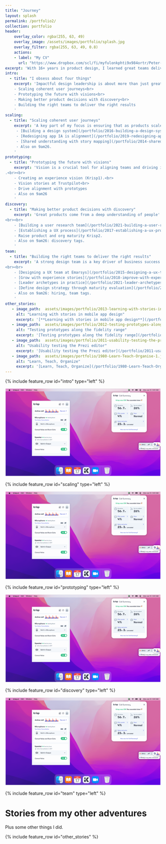 ```yaml
---
title: "Journey"
layout: splash
permalink: /portfolio2/
collection: portfolio
header:
    overlay_color: rgba(255, 63, 49)
    overlay_image: /assets/images/portfolio/splash.jpg
    overlay_filter: rgba(255, 63, 49, 0.8)
    actions:
    - label: "My CV"
      url: "https://www.dropbox.com/scl/fi/myfulonkphti9x984ortr/Peter-Balazs-Polgar-cv-202506.pdf?rlkey=xduacb4943g03x0o1h1s5rvhg&st=0tn25rw2&dl=0"
excerpt: 'With 16+ years in product design, I learned great teams deliver great products. Here are some of my stories how I helped teams and products getting better'
intro:
  - title: "I obsess about four things"
    excerpt: 'Impactful design leadership is about more than just great products, it’s about building the systems that make great products possible. These four principles allow me to guide teams in solving the right problems and creating meaningful results.<br><br>
    - Scaling coherent user journeys<br>
    - Prototyping the future with visions<br>
    - Making better product decisions with discovery<br>
    - Building the right teams to deliver the right results
    '
scaling:
  - title: "Scaling coherent user journeys"
    excerpt: 'A key part of my focus is ensuring that as products scale, they remain cohesive and intuitive. I decrease fragmentation by designing along the user''s journey, making complex experiences feel unified and simple.<br><br>
     - [Building a design system](/portfolio/2016-building-a-design-system)<br>
     - [Redesigning app IA is alignment](/portfolio/2019-redesigning-app-ia-is-alignment)<br>
     - [Shared understanding with story mapping](/portfolio/2014-shared-understanding-with-story-mapping)
     - Also on 9am26.
    '
prototyping:
  - title: "Prototyping the future with visions"
    excerpt: 'Vision is a crucial tool for aligning teams and driving innovation. I use storytelling and prototypes to make the future tangible, helping everyone see what''s possible and get excited about building it together.
.<br><br>
    - Creating an experience vision (Krisp1).<br>
    - Vision stories at Trustpilot<br>
    - Drive alignment with prototypes
    - Also on 9am26
    '
discovery:
  - title: "Making better product decisions with discovery"
    excerpt: 'Great products come from a deep understanding of people''s needs, not assumptions. I empower teams to use research and discovery to solve the right problems and make smarter decisions that lead to better results.
<br><br>
    - [Building a user research team](/portfolio/2021-building-a-user-research-team)<br>
    - [Establishing a UX process](/portfolio/2017-establishing-a-ux-process)<br>
    - Raise product and org maturity Krisp2.
    - Also on 9am26: discovery tags.
    '
team:
  - title: "Building the right teams to deliver the right results"
    excerpt: 'A strong design team is a key driver of business success. I''m focused on building and coaching great teams that not only deliver exceptional work, but also multiply the impact of everyone they collaborate with.
<br><br>
    - [Designing a UX team at Emarsys](/portfolio/2015-designing-a-ux-team)<br>
    - [Grow with experience stories](/portfolio/2018-improve-with-experience-stories)<br>
	- [Leader archetypes in practice](/portfolio/2021-leader-archetypes-in-practice)<br>
    - [Define design strategy through maturity evaluation](/portfolio/2020-define-design-strategy-through-maturity-evaluation)
    - Also on 9am26: hiring, team tags.
    '
other_stories:
   - image_path:  assets/images/portfolio/2013-learning-with-stories-in-mobile-app-design-2.png
     alt: "Learning with stories in mobile app design"
     excerpt: '[**Learning with stories in mobile app design**](/portfolio/2013-learning-with-stories-in-mobile-app-design)'
   - image_path:  assets/images/portfolio/2012-testing-prototypes-along-the-fidelity-range-2.png
     alt: "Testing prototypes along the fidelity range"
     excerpt: '[Testing prototypes along the fidelity range](/portfolio/2012-testing-prototypes-along-the-fidelity-range)'
   - image_path:  assets/images/portfolio/2011-usability-testing-the-prezi-editor-1.png
     alt: "Usability testing the Prezi editor"
     excerpt: '[Usability testing the Prezi editor](/portfolio/2011-usability-testing-the-prezi-editor)'
   - image_path:  assets/images/portfolio/1980-Learn-Teach-Organise-1.jpg
     alt: "Learn, Teach, Organize"
     excerpt: '[Learn, Teach, Organize](/portfolio/1980-Learn-Teach-Organise)'
---
```


{% include feature_row id="intro" type="left" %}

![full](/assets/images/portfolio/2022-krisp-cover.png)

{% include feature_row id="scaling" type="left" %}

![full](/assets/images/portfolio/2022-krisp-cover.png)

{% include feature_row id="prototyping" type="left" %}

![full](/assets/images/portfolio/2022-krisp-cover.png)

{% include feature_row id="discovery" type="left" %}

![full](/assets/images/portfolio/2022-krisp-cover.png)

{% include feature_row id="team" type="left" %}

# Stories from my other adventures

Plus some other things I did.

{% include feature_row id="other_stories" %}